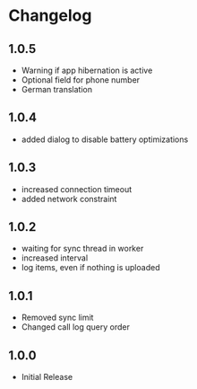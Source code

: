# Changelog

## 1.0.5
- Warning if app hibernation is active
- Optional field for phone number
- German translation

## 1.0.4
- added dialog to disable battery optimizations

## 1.0.3
- increased connection timeout
- added network constraint

## 1.0.2
- waiting for sync thread in worker
- increased interval
- log items, even if nothing is uploaded

## 1.0.1
- Removed sync limit
- Changed call log query order

## 1.0.0
- Initial Release
